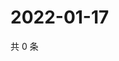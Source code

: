 # 2022-01-17

共 0 条

<!-- BEGIN WEIBO -->
<!-- 最后更新时间 Mon Jan 17 2022 01:22:37 GMT+0800 (China Standard Time) -->

<!-- END WEIBO -->
